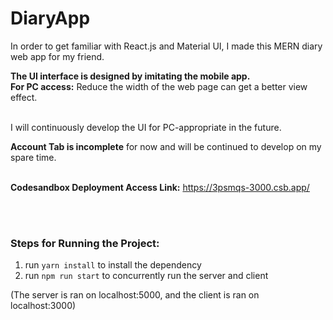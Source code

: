 # DiaryApp

In order to get familiar with React.js and Material UI, I made this MERN diary web app for my friend. </br>

**The UI interface is designed by imitating the mobile app.** </br>
**For PC access:** Reduce the width of the web page can get a better view effect. </br></br>

I will continuously develop the UI for PC-appropriate in the future. 

**Account Tab is incomplete** for now and will be continued to develop on my spare time. </br></br>

**Codesandbox Deployment Access Link:** https://3psmqs-3000.csb.app/

</br></br>

### Steps for Running the Project: 
1. run `yarn install` to install the dependency
2. run `npm run start` to concurrently run the server and client

(The server is ran on localhost:5000, and the client is ran on localhost:3000)
